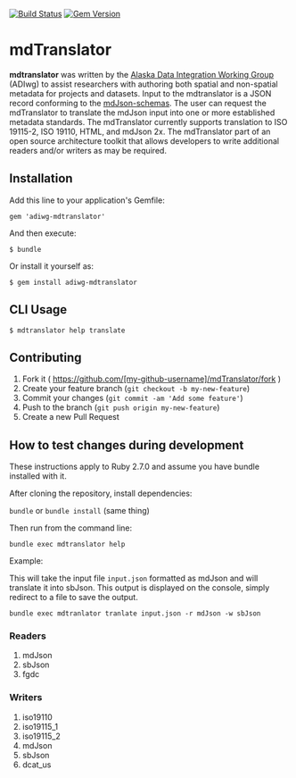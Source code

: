 [![Build Status](https://travis-ci.org/adiwg/mdTranslator.svg?branch=master)](https://travis-ci.org/adiwg/mdTranslator)
[![Gem Version](https://badge.fury.io/rb/adiwg-mdtranslator.svg)](http://badge.fury.io/rb/adiwg-mdtranslator)

# mdTranslator

**mdtranslator** was written by the [Alaska Data Integration Working Group](http://www.adiwg.org) (ADIwg) to assist researchers with authoring both spatial and non-spatial metadata for projects and datasets.  Input to the mdtranslator is a JSON record conforming to the [mdJson-schemas](http://mdTools.adiwg.org).  The user can request the mdTranslator to translate the mdJson input into one or more established metadata standards.  The mdTranslator currently supports translation to ISO 19115-2, ISO 19110, HTML, and mdJson 2x.  The mdTranslator part of an open source architecture toolkit that allows developers to write additional readers and/or writers as may be required.

## Installation

Add this line to your application's Gemfile:

    gem 'adiwg-mdtranslator'

And then execute:

    $ bundle

Or install it yourself as:

    $ gem install adiwg-mdtranslator

## CLI Usage

    $ mdtranslator help translate

## Contributing

1. Fork it ( https://github.com/[my-github-username]/mdTranslator/fork )
2. Create your feature branch (`git checkout -b my-new-feature`)
3. Commit your changes (`git commit -am 'Add some feature'`)
4. Push to the branch (`git push origin my-new-feature`)
5. Create a new Pull Request


## How to test changes during development

These instructions apply to Ruby 2.7.0 and assume you have bundle installed with it.

After cloning the repository, install dependencies:

`bundle` or `bundle install` (same thing)

Then run from the command line:

`bundle exec mdtranslator help`

Example:

This will take the input file `input.json` formatted as mdJson and will translate it into sbJson. This output is displayed on the console, simply redirect to a file to save the output.

`bundle exec mdtranlator tranlate input.json -r mdJson -w sbJson`

### Readers

1. mdJson
2. sbJson
3. fgdc

### Writers

1. iso19110
2. iso19115_1
3. iso19115_2
4. mdJson
5. sbJson
6. dcat_us